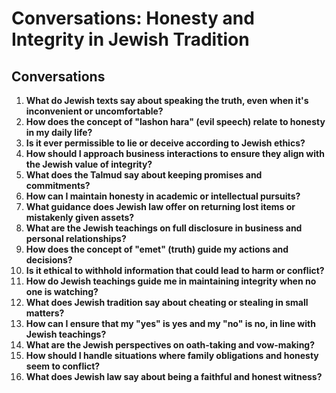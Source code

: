 # Conversations: Honesty and Integrity in Jewish Tradition

## Conversations

1. **What do Jewish texts say about speaking the truth, even when it's inconvenient or uncomfortable?**
2. **How does the concept of "lashon hara" (evil speech) relate to honesty in my daily life?**
3. **Is it ever permissible to lie or deceive according to Jewish ethics?**
4. **How should I approach business interactions to ensure they align with the Jewish value of integrity?**
5. **What does the Talmud say about keeping promises and commitments?**
6. **How can I maintain honesty in academic or intellectual pursuits?**
7. **What guidance does Jewish law offer on returning lost items or mistakenly given assets?**
8. **What are the Jewish teachings on full disclosure in business and personal relationships?**
9. **How does the concept of "emet" (truth) guide my actions and decisions?**
10. **Is it ethical to withhold information that could lead to harm or conflict?**
11. **How do Jewish teachings guide me in maintaining integrity when no one is watching?**
12. **What does Jewish tradition say about cheating or stealing in small matters?**
13. **How can I ensure that my "yes" is yes and my "no" is no, in line with Jewish teachings?**
14. **What are the Jewish perspectives on oath-taking and vow-making?**
15. **How should I handle situations where family obligations and honesty seem to conflict?**
16. **What does Jewish law say about being a faithful and honest witness?**
